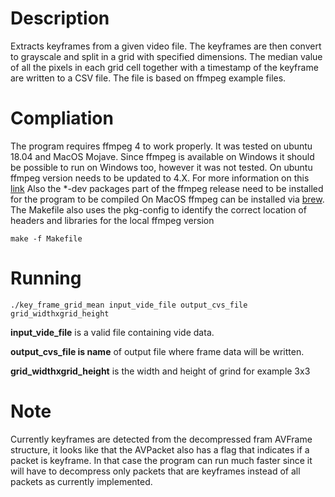 # Description
Extracts keyframes from a given video file. The keyframes are then  convert to grayscale and split in a grid with specified dimensions. The median  value of all the pixels in each grid cell together with a timestamp of the keyframe are written to a CSV file. The file is based on ffmpeg example files. 

# Compliation
The program requires ffmpeg 4 to work properly. It was tested on ubuntu  18.04 and MacOS Mojave. Since ffmpeg is available on Windows it should be possible to run on Windows too, however it was not tested.
On ubuntu ffmpeg version needs to be updated to 4.X. For more information on this [link](http://ubuntuhandbook.org/index.php/2018/10/install-ffmpeg-4-0-2-ubuntu-18-0416-04/)
Also the *-dev packages part of the ffmpeg release need to be installed for the program to be compiled
On MacOS ffmpeg can be installed via  [brew](https://trac.ffmpeg.org/wiki/CompilationGuide/macOS).
The Makefile also uses the pkg-config to identify the correct location of headers and libraries for the local ffmpeg version
```
make -f Makefile
```
# Running
```
./key_frame_grid_mean input_vide_file output_cvs_file grid_widthxgrid_height
```
**input_vide_file** is a valid file containing vide data.

**output_cvs_file is name** of output file where frame data will be written.

**grid_widthxgrid_height** is the width and height of grind for example 3x3

# Note
Currently keyframes are detected from the decompressed fram AVFrame structure, it looks like that the AVPacket also has a flag that indicates if a packet is keyframe. In that case the program can run much faster since it will have to decompress only packets that are keyframes instead of all packets as currently implemented.
